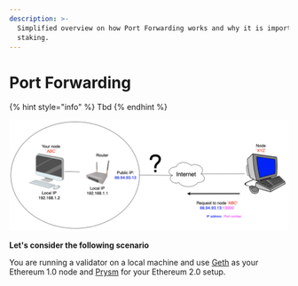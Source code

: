 ```yaml
---
description: >-
  Simplified overview on how Port Forwarding works and why it is important for
  staking.
---
```


# Port Forwarding

{% hint style="info" %}
Tbd
{% endhint %}

![](.gitbook/assets/image%20%28208%29.png)

**Let's consider the following scenario**

You are running a validator on a local machine and use [Geth](https://geth.ethereum.org/) as your Ethereum 1.0 node and [Prysm](https://prysmaticlabs.com/) for your Ethereum 2.0 setup.

